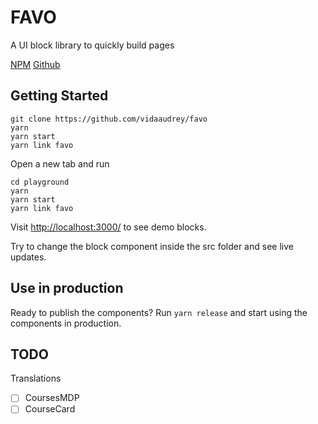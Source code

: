 # FAVO

A UI block library to quickly build pages

[NPM](https://www.npmjs.com/package/favo)
[Github](https://github.com/vidaaudrey/favo)

## Getting Started

```
git clone https://github.com/vidaaudrey/favo
yarn
yarn start
yarn link favo
```

Open a new tab and run

```
cd playground
yarn
yarn start
yarn link favo
```

Visit [http://localhost:3000/](http://localhost:3000/) to see demo blocks.

Try to change the block component inside the src folder and see live updates.

## Use in production

Ready to publish the components? Run `yarn release` and start using the components in production.

## TODO

Translations

* [ ] CoursesMDP
* [ ] CourseCard
